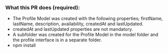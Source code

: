 ### What this PR does (required):
-  The Profile Model was created with the following properties; firstName, lastName, description, availability, createdAt and lastUpdated. 
-  createdAt and lastUpdated properties are not mandatory. 
-  A subfolder was created for the Profile Model in the model folder and the profile interface is in a separate folder.
-  npm install